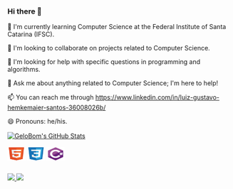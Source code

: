 ### Hi there 👋

🌱 I'm currently learning Computer Science at the Federal Institute of Santa Catarina (IFSC).

👯 I'm looking to collaborate on projects related to Computer Science.

🤔 I'm looking for help with specific questions in programming and algorithms.

💬 Ask me about anything related to Computer Science; I'm here to help!

📫 You can reach me through https://www.linkedin.com/in/luiz-gustavo-hemkemaier-santos-36008026b/

😄 Pronouns: he/his.
<div>
  <a href="https://github.com/GeloBom">
    <img align="center" src="https://github-readme-stats.vercel.app/api?username=GeloBom&show_icons=true&line_height=27&count_private=true&title_color=ffffff&text_color=c9cacc&icon_color=2bbc8a&bg_color=1d1f21" alt="GeloBom's GitHub Stats" />
  </a>
</div>

<div style="display: inline_block"><br>
  <img align="center" alt="Rafa-HTML" height="30" width="40" src="https://raw.githubusercontent.com/devicons/devicon/master/icons/html5/html5-original.svg">
  <img align="center" alt="Rafa-CSS" height="30" width="40" src="https://raw.githubusercontent.com/devicons/devicon/master/icons/css3/css3-original.svg">
  <img align="center" alt="Rafa-Csharp" height="30" width="40" src="https://raw.githubusercontent.com/devicons/devicon/master/icons/csharp/csharp-original.svg">
</div>

 ##
 
<div> 
  
  <a href="https://www.instagram.com/luiz_gustavo.7412/" target="_blank"><img src="https://img.shields.io/badge/-Instagram-%23E4405F?style=for-the-badge&logo=instagram&logoColor=white" target="_blank">
  <a href="https://www.linkedin.com/in/luiz-gustavo-hemkemaier-santos-36008026b/" target="_blank"><img src="https://img.shields.io/badge/-LinkedIn-%230077B5?style=for-the-badge&logo=linkedin&logoColor=white" target="_blank"></a> 
  
</div>

